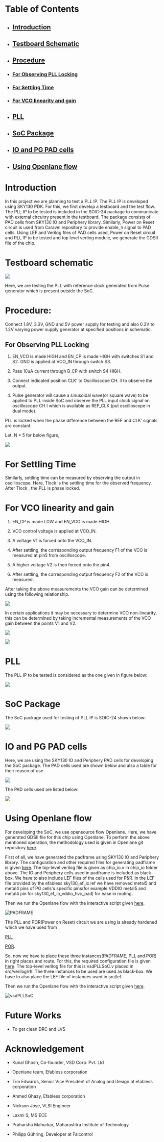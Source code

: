 


# Table of Contents


* ## [Introduction](https://github.com/rsnkhatri3/pllsoc/wiki#introduction)

* ##  [Testboard Schematic](https://github.com/rsnkhatri3/pllsoc#testboard-schematic)

* ##  [Procedure](https://github.com/rsnkhatri3/pllsoc#procedure)

* ### [For Observing PLL Locking](https://github.com/rsnkhatri3/pllsoc#for-observing-pll-locking)
   
* ### [For Settling Time](https://github.com/rsnkhatri3/pllsoc#for-settling-time)

* ###  [For VCO linearity and gain](https://github.com/rsnkhatri3/pllsoc#for-vco-linearity-and-gain)

* ##  [PLL](https://github.com/rsnkhatri3/pllsoc#pll)

* ##  [SoC Package](https://github.com/rsnkhatri3/pllsoc#soc-package)

* ##  [IO and PG PAD cells](https://github.com/rsnkhatri3/pllsoc#io-and-pg-pad-cells)

* ## [Using Openlane flow](https://github.com/rsnkhatri3/pllsoc/wiki#using-openlane-for-synthesis-and-floorplanning)





# Introduction


In this project we are planning to test a PLL IP. The PLL IP is developed using SKY130 PDK. For this, we first develop a testboard and the test flow. The PLL IP to be tested is included in the SOIC-24 package to communicate with external circuitry present in the testboard. The package consists of PAD cells from SKY130 IO and Periphery library. Similarly, Power on Reset circuit is used from Caravel repository to provide enable_h signal to PAD cells. Using LEF and Verilog files of PAD cells used, Power on Reset circuit and PLL IP to be tested and top level verilog module, we generate the GDSII file of the chip.









# Testboard schematic

![](https://github.com/rsnkhatri3/pllsoc/blob/main/images/pll_testboard.png)



Here, we are testing the PLL with reference clock generated from Pulse generator which is present outside the SoC.



# Procedure:
 

Connect 1.8V, 3.3V, GND and 5V power supply for testing and also 0.2V to 1.2V varying power supply generator at specified positions in schematic.

## For Observing PLL Locking

1. EN_VCO is made HIGH and EN_CP is made HIGH with switches S1 and S2. GND is applied at VCO_IN through switch S3. 

2. Pass 10uA current through B_CP with switch S4 HIGH. 

3. Connect indicated position CLK’ to Oscilloscope CH. II to observe the output. 

4. Pulse generator will cause a sinusoidal wave(or square wave) to be applied to PLL inside SoC and observe the PLL input clock signal on oscilloscope CH.I  which is available as REF_CLK (put oscilloscope in dual mode). 



PLL is locked when the phase difference between the REF and CLK’ signals are constant.




Let, N = 5 for below figure, 

![](https://github.com/rsnkhatri3/pllsoc/blob/main/images/pll_locking.png)


# For Settling Time


Similarly, settling time can be measured  by observing the output in oscilloscope. Here, Tlock is the settling time for the observed frequency.  After 
Tlock , the PLL is phase locked.



# For VCO linearity and gain 


1. EN_CP  is made LOW and EN_VCO  is made HIGH. 

2. VCO control voltage is applied at  VCO_IN.

3. A voltage V1 is forced onto the  VCO_IN. 

4. After settling, the corresponding output frequency F1 of the VCO is measured at pin5 from oscilloscope. 

5. A higher voltage V2 is then forced onto the pin4. 

6. After settling, the corresponding output frequency F2 of the VCO is measured.


After taking the above measurements the VCO gain can be determined using the following relationship.


![](https://github.com/rsnkhatri3/pllsoc/blob/main/images/vco_gain.png)


 
In certain applications it may be necessary to determine VCO non-linearity, this can be determined by taking incremental measurements of the VCO gain 
between the points V1 and V2.


![](https://github.com/rsnkhatri3/pllsoc/blob/main/images/vco_linearity.png)


![](https://github.com/rsnkhatri3/pllsoc/blob/main/images/vco_output.png)



# PLL

The PLL IP  to be tested is considered as the one given in figure below:

![](https://github.com/rsnkhatri3/pllsoc/blob/main/images/pll.png)


# SoC Package

The SoC package used for testing of PLL IP is SOIC-24 shown below:

![](https://github.com/rsnkhatri3/pllsoc/blob/main/images/soc_package.png)


# IO and PG PAD cells

Here, we are using the SKY130 IO and Periphery PAD cells for developing the SoC package. The PAD cells used are shown below and also a table for their reason of use.

![](https://github.com/rsnkhatri3/pllsoc/blob/main/images/pads.png)  


The PAD cells used are listed below:


![](https://github.com/rsnkhatri3/pllsoc/blob/main/images/io_pg_cells.png)



# Using Openlane flow



For developing the SoC, we use opensource flow Openlane. Here, we have generated GDSII file for this chip using Openlane. 
To perform the above mentioned operation, the methodology used is given in Openlane git repository [here](https://github.com/efabless/openlane/blob/master/doc/chip_integration.md).

First of all, we have generated the padframe using SKY130 IO and Periphery library.
The configuration and other required files for generating padframe is given [here](https://github.com/rsnkhatri3/vsdPLLSoC/tree/main/chip_io).
The top-level verilog file is given as chip_io.v in chip_io folder above. The IO and Periphery cells used in padframe is included as black-box. We have to also include LEF files of the cells used for P&R. In the LEF file provided by the efabless sky130_ef_io.lef we have removed metal5 and metal4 pins of PG cells's specific pins(for example VDDIO metal5 and metal4 pin for sky130_ef_io_vddio_hvc_pad) for ease in routing. 

Then we run the Openlane flow with the interactive script given [here](https://github.com/rsnkhatri3/vsdPLLSoC/blob/main/chip_io/interactive.tcl).



![PADFRAME](https://github.com/rsnkhatri3/vsdPLLSoC/blob/main/images/chip_io.png)




The PLL and POR(Power on Reset) circuit we are using is already hardened which we have used from 

[PLL](https://github.com/lakshmi-sathi/avsdpll_1v8) 

[POR](https://github.com/efabless/caravel/blob/master/lef/simple_por.lef).

So, now we have to place these three instances(PADFRAME, PLL and POR) in right places and route.
For this, the required configuration file is given [here](https://github.com/rsnkhatri3/vsdPLLSoC/blob/main/openlane/config.tcl).
The top-level verilog file for this is vsdPLLSoC.v placed in src/verilog/rtl. The three instances to be used are used as black-box. We have to also place the LEF file of instances used in src/lef. 

Then we run the Openlane flow with the interactive script given [here](https://github.com/rsnkhatri3/vsdPLLSoC/blob/main/openlane/interactive.tcl).





![vsdPLLSoC](https://github.com/rsnkhatri3/vsdPLLSoC/blob/main/images/vsdPLLSoC.png)



# Future Works


* To get clean DRC and LVS


# Acknowledgement


* Kunal Ghosh, Co-founder, VSD Corp. Pvt. Ltd

* Openlane team, Efabless corporation

* Tim Edwards, Senior Vice President of Analog and Design at efabless corporation

* Ahmed Ghazy, Efabless corporation

* Nickson Jose, VLSI Engineer

* Laxmi S, MS ECE

* Praharsha Mahurkar, Maharashtra Institute of Technology

* Philipp Gühring, Developer at Falcontrol

